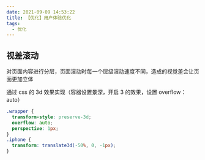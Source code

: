 ```yaml
---
date: 2021-09-09 14:53:22
title: 【优化】用户体验优化
tags:
  - 优化
---
```


## 视差滚动

对页面内容进行分层，页面滚动时每一个层级滚动速度不同，造成的视觉差会让页面更加立体

通过 css 的 3d 效果实现（容器设置景深，开启 3 的效果，设置 overflow：auto）

```css
.wrapper {
  transform-style: preserve-3d;
  overflow: auto;
  perspective: 1px;
}
.iphone {
  transform: translate3d(-50%, 0, -1px);
}
```
